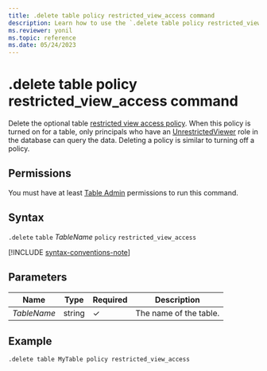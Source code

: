 ```yaml
---
title: .delete table policy restricted_view_access command
description: Learn how to use the `.delete table policy restricted_view_access` command to delete a table's restricted view access policy.
ms.reviewer: yonil
ms.topic: reference
ms.date: 05/24/2023
---
```

# .delete table policy restricted_view_access command

Delete the optional table [restricted view access policy](restrictedviewaccesspolicy.md). When this policy is turned on for a table, only principals who have an [UnrestrictedViewer](./access-control/role-based-access-control.md) role in the database can query the data. Deleting a policy is similar to turning off a policy.

## Permissions

You must have at least [Table Admin](access-control/role-based-access-control.md) permissions to run this command.

## Syntax

`.delete` `table` *TableName* `policy` `restricted_view_access`

[!INCLUDE [syntax-conventions-note](../../includes/syntax-conventions-note.md)]

## Parameters

|Name|Type|Required|Description|
|--|--|--|--|
|*TableName*|string|&check;|The name of the table.|

## Example

```kusto
.delete table MyTable policy restricted_view_access
```
